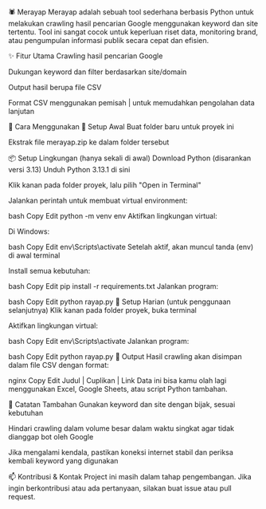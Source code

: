 🕷️ Merayap
Merayap adalah sebuah tool sederhana berbasis Python untuk melakukan crawling hasil pencarian Google menggunakan keyword dan site tertentu. Tool ini sangat cocok untuk keperluan riset data, monitoring brand, atau pengumpulan informasi publik secara cepat dan efisien.

✨ Fitur Utama
Crawling hasil pencarian Google

Dukungan keyword dan filter berdasarkan site/domain

Output hasil berupa file CSV

Format CSV menggunakan pemisah | untuk memudahkan pengolahan data lanjutan

🚀 Cara Menggunakan
🔧 Setup Awal
Buat folder baru untuk proyek ini

Ekstrak file merayap.zip ke dalam folder tersebut

📦 Setup Lingkungan (hanya sekali di awal)
Download Python (disarankan versi 3.13)
Unduh Python 3.13.1 di sini

Klik kanan pada folder proyek, lalu pilih "Open in Terminal"

Jalankan perintah untuk membuat virtual environment:

bash
Copy
Edit
python -m venv env
Aktifkan lingkungan virtual:

Di Windows:

bash
Copy
Edit
env\Scripts\activate
Setelah aktif, akan muncul tanda (env) di awal terminal

Install semua kebutuhan:

bash
Copy
Edit
pip install -r requirements.txt
Jalankan program:

bash
Copy
Edit
python rayap.py
🔁 Setup Harian (untuk penggunaan selanjutnya)
Klik kanan pada folder proyek, buka terminal

Aktifkan lingkungan virtual:

bash
Copy
Edit
env\Scripts\activate
Jalankan program:

bash
Copy
Edit
python rayap.py
📂 Output
Hasil crawling akan disimpan dalam file CSV dengan format:

nginx
Copy
Edit
Judul | Cuplikan | Link
Data ini bisa kamu olah lagi menggunakan Excel, Google Sheets, atau script Python tambahan.

💬 Catatan Tambahan
Gunakan keyword dan site dengan bijak, sesuai kebutuhan

Hindari crawling dalam volume besar dalam waktu singkat agar tidak dianggap bot oleh Google

Jika mengalami kendala, pastikan koneksi internet stabil dan periksa kembali keyword yang digunakan

📫 Kontribusi & Kontak
Project ini masih dalam tahap pengembangan. Jika ingin berkontribusi atau ada pertanyaan, silakan buat issue atau pull request.

